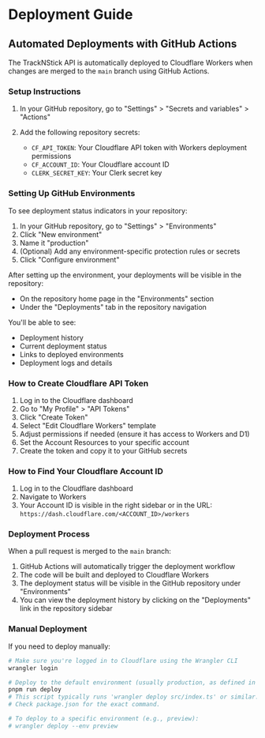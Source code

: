 # Deployment Guide

## Automated Deployments with GitHub Actions

The TrackNStick API is automatically deployed to Cloudflare Workers when changes are merged to the `main` branch using GitHub Actions.

### Setup Instructions

1. In your GitHub repository, go to "Settings" > "Secrets and variables" > "Actions"

2. Add the following repository secrets:

   - `CF_API_TOKEN`: Your Cloudflare API token with Workers deployment permissions
   - `CF_ACCOUNT_ID`: Your Cloudflare account ID
   - `CLERK_SECRET_KEY`: Your Clerk secret key

### Setting Up GitHub Environments

To see deployment status indicators in your repository:

1. In your GitHub repository, go to "Settings" > "Environments"
2. Click "New environment"
3. Name it "production"
4. (Optional) Add any environment-specific protection rules or secrets
5. Click "Configure environment"

After setting up the environment, your deployments will be visible in the repository:

- On the repository home page in the "Environments" section
- Under the "Deployments" tab in the repository navigation

You'll be able to see:

- Deployment history
- Current deployment status
- Links to deployed environments
- Deployment logs and details

### How to Create Cloudflare API Token

1. Log in to the Cloudflare dashboard
2. Go to "My Profile" > "API Tokens"
3. Click "Create Token"
4. Select "Edit Cloudflare Workers" template
5. Adjust permissions if needed (ensure it has access to Workers and D1)
6. Set the Account Resources to your specific account
7. Create the token and copy it to your GitHub secrets

### How to Find Your Cloudflare Account ID

1. Log in to the Cloudflare dashboard
2. Navigate to Workers
3. Your Account ID is visible in the right sidebar or in the URL: `https://dash.cloudflare.com/<ACCOUNT_ID>/workers`

### Deployment Process

When a pull request is merged to the `main` branch:

1. GitHub Actions will automatically trigger the deployment workflow
2. The code will be built and deployed to Cloudflare Workers
3. The deployment status will be visible in the GitHub repository under "Environments"
4. You can view the deployment history by clicking on the "Deployments" link in the repository sidebar

### Manual Deployment

If you need to deploy manually:

```bash
# Make sure you're logged in to Cloudflare using the Wrangler CLI
wrangler login

# Deploy to the default environment (usually production, as defined in wrangler.toml)
pnpm run deploy 
# This script typically runs 'wrangler deploy src/index.ts' or similar.
# Check package.json for the exact command.

# To deploy to a specific environment (e.g., preview):
# wrangler deploy --env preview
```
